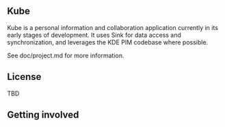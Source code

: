 ## Kube

Kube is a personal information and collaboration application currently in its early
stages of development. It uses Sink for data access and synchronization, and
leverages the KDE PIM codebase where possible.

See doc/project.md for more information.

## License

TBD

## Getting involved

